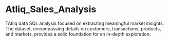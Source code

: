 # Atliq_Sales_Analysis
TAtliq data SQL analysis focused on extracting meaningful market insights. The dataset, encompassing details on customers, transactions, products, and markets, provides a solid foundation for an in-depth exploration.
